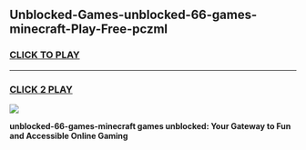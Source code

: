 
## Unblocked-Games-unblocked-66-games-minecraft-Play-Free-pczml
<h3>
<a href="https://premium76.site?title=unblocked-66-games-minecraft&ref=12A">CLICK TO PLAY</a></h3>
<hr>

<h3>
<a href="https://premium76.site?title=unblocked-66-games-minecraft&ref=12A">CLICK 2 PLAY</a>
  
</h3>

<a href="https://premium76.site?title=unblocked-66-games-minecraft&ref=12A"><img src="https://clearcache.store/games.png"></a>


**unblocked-66-games-minecraft games unblocked: Your Gateway to Fun and Accessible Online Gaming**
